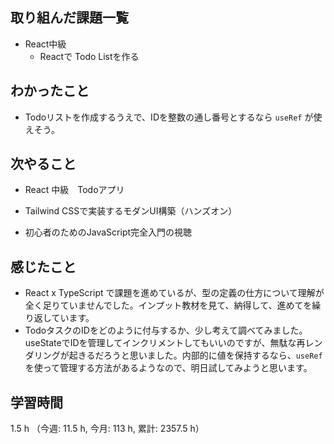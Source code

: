 ## 取り組んだ課題一覧
- React中級
    - Reactで Todo Listを作る

## わかったこと
- Todoリストを作成するうえで、IDを整数の通し番号とするなら `useRef` が使えそう。 

## 次やること
- React 中級　Todoアプリ

- Tailwind CSSで実装するモダンUI構築（ハンズオン）
        
- 初心者のためのJavaScript完全入門の視聴

    
## 感じたこと
- React x TypeScript で課題を進めているが、型の定義の仕方について理解が全く足りていませんでした。インプット教材を見て、納得して、進めてを繰り返しています。
- TodoタスクのIDをどのように付与するか、少し考えて調べてみました。useStateでIDを管理してインクリメントしてもいいのですが、無駄な再レンダリングが起きるだろうと思いました。内部的に値を保持するなら、`useRef` を使って管理する方法があるようなので、明日試してみようと思います。    
                    
## 学習時間
1.5 h （今週: 11.5 h, 今月: 113 h, 累計: 2357.5 h）